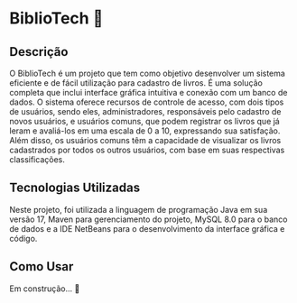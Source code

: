 # BiblioTech :book:

## Descrição
O BiblioTech é um projeto que tem como objetivo desenvolver um sistema eficiente e de fácil utilização para cadastro de livros. É uma solução completa que inclui interface gráfica intuitiva e conexão com um banco de dados. O sistema oferece recursos de controle de acesso, com dois tipos de usuários, sendo eles, administradores, responsáveis pelo cadastro de novos usuários, e usuários comuns, que podem registrar os livros que já leram e avaliá-los em uma escala de 0 a 10, expressando sua satisfação. Além disso, os usuários comuns têm a capacidade de visualizar os livros cadastrados por todos os outros usuários, com base em suas respectivas classificações.


## Tecnologias Utilizadas
Neste projeto, foi utilizada a linguagem de programação Java em sua versão 17, Maven para gerenciamento do projeto, MySQL 8.0 para o banco de dados e a IDE NetBeans para o desenvolvimento da interface gráfica e código.


## Como Usar
Em construção... :construction_worker:
